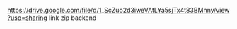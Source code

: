 https://drive.google.com/file/d/1_ScZuo2d3iweVAtLYa5sjTx4t83BMnny/view?usp=sharing link zip backend
